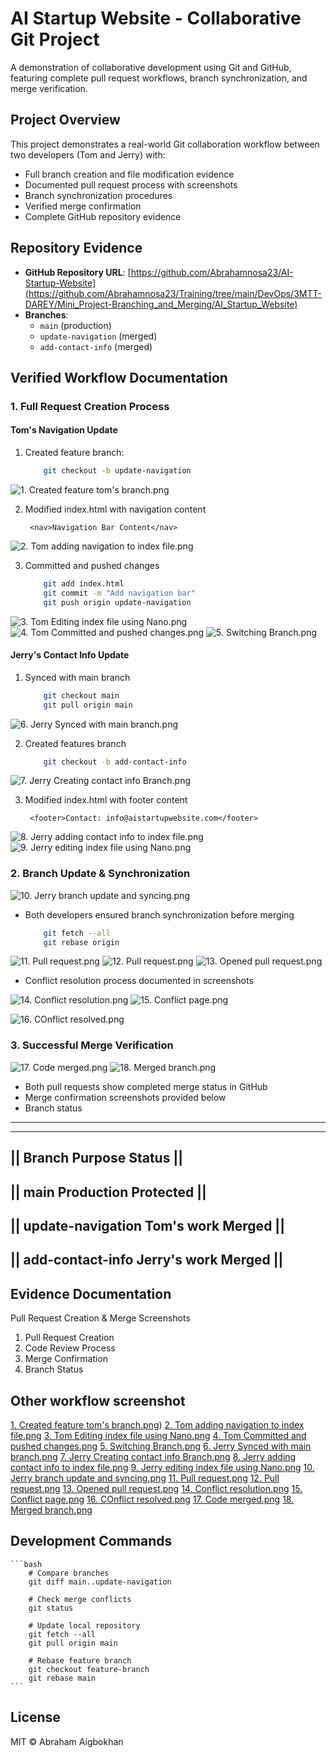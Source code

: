 # AI Startup Website - Collaborative Git Project

A demonstration of collaborative development using Git and GitHub, featuring complete pull request workflows, branch synchronization, and merge verification.

## Project Overview
This project demonstrates a real-world Git collaboration workflow between two developers (Tom and Jerry) with:
- Full branch creation and file modification evidence
- Documented pull request process with screenshots
- Branch synchronization procedures
- Verified merge confirmation
- Complete GitHub repository evidence

## Repository Evidence
- **GitHub Repository URL**: [https://github.com/Abrahamnosa23/AI-Startup-Website](https://github.com/Abrahamnosa23/Training/tree/main/DevOps/3MTT-DAREY/Mini_Project-Branching_and_Merging/AI_Startup_Website)
- **Branches**: 
  - `main` (production)
  - `update-navigation` (merged)
  - `add-contact-info` (merged)

## Verified Workflow Documentation

### 1. Full Request Creation Process

#### Tom's Navigation Update

1. Created feature branch:
	```bash
		git checkout -b update-navigation
   	```
 ![1. Created feature tom's branch.png](https://github.com/Abrahamnosa23/Training/blob/main/DevOps/3MTT-DAREY/Mini_Project-Branching_and_Merging/AI_Startup_Website/screenshot/1.%20Created%20feature%20tom's%20branch.png)

2. Modified index.html with navigation content

		<nav>Navigation Bar Content</nav>
![2. Tom adding navigation to index file.png](https://github.com/Abrahamnosa23/Training/blob/main/DevOps/3MTT-DAREY/Mini_Project-Branching_and_Merging/AI_Startup_Website/screenshot/2.%20Tom%20adding%20navigation%20to%20index%20file.png)

3. Committed and pushed changes
	```bash
		git add index.html
		git commit -m "Add navigation bar"
		git push origin update-navigation
	```
![3. Tom Editing index file using Nano.png](https://github.com/Abrahamnosa23/Training/blob/main/DevOps/3MTT-DAREY/Mini_Project-Branching_and_Merging/AI_Startup_Website/screenshot/3.%20Tom%20Editing%20index%20file%20using%20Nano.png)
![4. Tom Committed and pushed changes.png](https://github.com/Abrahamnosa23/Training/blob/main/DevOps/3MTT-DAREY/Mini_Project-Branching_and_Merging/AI_Startup_Website/screenshot/4.%20Tom%20Committed%20and%20pushed%20changes.png)
![5. Switching Branch.png](https://github.com/Abrahamnosa23/Training/blob/main/DevOps/3MTT-DAREY/Mini_Project-Branching_and_Merging/AI_Startup_Website/screenshot/5.%20Switching%20Branch.png)


#### Jerry's Contact Info Update

1. Synced with main branch
	```bash
		git checkout main
		git pull origin main
	```
![6. Jerry Synced with main branch.png](https://github.com/Abrahamnosa23/Training/blob/main/DevOps/3MTT-DAREY/Mini_Project-Branching_and_Merging/AI_Startup_Website/screenshot/6.%20Jerry%20Synced%20with%20main%20branch.png)

2. Created features branch
	```bash
		git checkout -b add-contact-info
	```
![7. Jerry Creating contact info Branch.png](https://github.com/Abrahamnosa23/Training/blob/main/DevOps/3MTT-DAREY/Mini_Project-Branching_and_Merging/AI_Startup_Website/screenshot/7.%20Jerry%20Creating%20contact%20info%20Branch.png)

3. Modified index.html with footer content
	
		<footer>Contact: info@aistartupwebsite.com</footer>
![8. Jerry adding contact info to index file.png](https://github.com/Abrahamnosa23/Training/blob/main/DevOps/3MTT-DAREY/Mini_Project-Branching_and_Merging/AI_Startup_Website/screenshot/8.%20Jerry%20adding%20contact%20info%20to%20index%20file.png)
![9. Jerry editing index file using Nano.png](https://github.com/Abrahamnosa23/Training/blob/main/DevOps/3MTT-DAREY/Mini_Project-Branching_and_Merging/AI_Startup_Website/screenshot/9.%20Jerry%20editing%20index%20file%20using%20Nano.png)

### 2. Branch Update & Synchronization

![10. Jerry branch update and syncing.png](https://github.com/Abrahamnosa23/Training/blob/main/DevOps/3MTT-DAREY/Mini_Project-Branching_and_Merging/AI_Startup_Website/screenshot/10.%20Jerry%20branch%20update%20and%20syncing.png)

* Both developers ensured branch synchronization before merging
	```bash
		git fetch --all
		git rebase origin
	```
![11. Pull request.png](https://github.com/Abrahamnosa23/Training/blob/main/DevOps/3MTT-DAREY/Mini_Project-Branching_and_Merging/AI_Startup_Website/screenshot/11.%20Pull%20request.png)
![12. Pull request.png](https://github.com/Abrahamnosa23/Training/blob/main/DevOps/3MTT-DAREY/Mini_Project-Branching_and_Merging/AI_Startup_Website/screenshot/12.%20Pull%20request.png)
![13. Opened pull request.png](https://github.com/Abrahamnosa23/Training/blob/main/DevOps/3MTT-DAREY/Mini_Project-Branching_and_Merging/AI_Startup_Website/screenshot/13.%20Opened%20pull%20request.png)

* Conflict resolution process documented in screenshots

![14. Conflict resolution.png](https://github.com/Abrahamnosa23/Training/blob/main/DevOps/3MTT-DAREY/Mini_Project-Branching_and_Merging/AI_Startup_Website/screenshot/14.%20Conflict%20resolution.png)
![15. Conflict page.png](https://github.com/Abrahamnosa23/Training/blob/main/DevOps/3MTT-DAREY/Mini_Project-Branching_and_Merging/AI_Startup_Website/screenshot/15.%20Conflict%20page.png)

![16. COnflict resolved.png](https://github.com/Abrahamnosa23/Training/blob/main/DevOps/3MTT-DAREY/Mini_Project-Branching_and_Merging/AI_Startup_Website/screenshot/16.%20COnflict%20resolved.png)

### 3. Successful Merge Verification

![17. Code merged.png](https://github.com/Abrahamnosa23/Training/blob/main/DevOps/3MTT-DAREY/Mini_Project-Branching_and_Merging/AI_Startup_Website/screenshot/17.%20Code%20merged.png)
![18. Merged branch.png](https://github.com/Abrahamnosa23/Training/blob/main/DevOps/3MTT-DAREY/Mini_Project-Branching_and_Merging/AI_Startup_Website/screenshot/18.%20Merged%20branch.png)

* Both pull requests show completed merge status in GitHub
* Merge confirmation screenshots provided below
* Branch status
		
-----------------------------------------------------------------
-----------------------------------------------------------------
|| Branch		Purpose			Status         || 
-----------------------------------------------------------------
|| main			Production		Protected      ||
-----------------------------------------------------------------
|| update-navigation	Tom's work		Merged         ||
-----------------------------------------------------------------
|| add-contact-info	Jerry's work		Merged         ||
-----------------------------------------------------------------



## Evidence Documentation

Pull Request Creation & Merge Screenshots

1. Pull Request Creation
2. Code Review Process
3. Merge Confirmation
4. Branch Status

## Other workflow screenshot

[1. Created feature tom's branch.png](https://github.com/Abrahamnosa23/Training/blob/main/DevOps/3MTT-DAREY/Mini_Project-Branching_and_Merging/AI_Startup_Website/screenshot/1.%20Created%20feature%20tom's%20branch.png))
[2. Tom adding navigation to index file.png](https://github.com/Abrahamnosa23/Training/blob/main/DevOps/3MTT-DAREY/Mini_Project-Branching_and_Merging/AI_Startup_Website/screenshot/2.%20Tom%20adding%20navigation%20to%20index%20file.png)
[3. Tom Editing index file using Nano.png](https://github.com/Abrahamnosa23/Training/blob/main/DevOps/3MTT-DAREY/Mini_Project-Branching_and_Merging/AI_Startup_Website/screenshot/3.%20Tom%20Editing%20index%20file%20using%20Nano.png)
[4. Tom Committed and pushed changes.png](https://github.com/Abrahamnosa23/Training/blob/main/DevOps/3MTT-DAREY/Mini_Project-Branching_and_Merging/AI_Startup_Website/screenshot/4.%20Tom%20Committed%20and%20pushed%20changes.png)
[5. Switching Branch.png](https://github.com/Abrahamnosa23/Training/blob/main/DevOps/3MTT-DAREY/Mini_Project-Branching_and_Merging/AI_Startup_Website/screenshot/5.%20Switching%20Branch.png)
[6. Jerry Synced with main branch.png](https://github.com/Abrahamnosa23/Training/blob/main/DevOps/3MTT-DAREY/Mini_Project-Branching_and_Merging/AI_Startup_Website/screenshot/6.%20Jerry%20Synced%20with%20main%20branch.png)
[7. Jerry Creating contact info Branch.png](https://github.com/Abrahamnosa23/Training/blob/main/DevOps/3MTT-DAREY/Mini_Project-Branching_and_Merging/AI_Startup_Website/screenshot/7.%20Jerry%20Creating%20contact%20info%20Branch.png)
[8. Jerry adding contact info to index file.png](https://github.com/Abrahamnosa23/Training/blob/main/DevOps/3MTT-DAREY/Mini_Project-Branching_and_Merging/AI_Startup_Website/screenshot/8.%20Jerry%20adding%20contact%20info%20to%20index%20file.png)
[9. Jerry editing index file using Nano.png](https://github.com/Abrahamnosa23/Training/blob/main/DevOps/3MTT-DAREY/Mini_Project-Branching_and_Merging/AI_Startup_Website/screenshot/9.%20Jerry%20editing%20index%20file%20using%20Nano.png)
[10. Jerry branch update and syncing.png](https://github.com/Abrahamnosa23/Training/blob/main/DevOps/3MTT-DAREY/Mini_Project-Branching_and_Merging/AI_Startup_Website/screenshot/10.%20Jerry%20branch%20update%20and%20syncing.png)
[11. Pull request.png](https://github.com/Abrahamnosa23/Training/blob/main/DevOps/3MTT-DAREY/Mini_Project-Branching_and_Merging/AI_Startup_Website/screenshot/11.%20Pull%20request.png)
[12. Pull request.png](https://github.com/Abrahamnosa23/Training/blob/main/DevOps/3MTT-DAREY/Mini_Project-Branching_and_Merging/AI_Startup_Website/screenshot/12.%20Pull%20request.png)
[13. Opened pull request.png](https://github.com/Abrahamnosa23/Training/blob/main/DevOps/3MTT-DAREY/Mini_Project-Branching_and_Merging/AI_Startup_Website/screenshot/13.%20Opened%20pull%20request.png)
[14. Conflict resolution.png](https://github.com/Abrahamnosa23/Training/blob/main/DevOps/3MTT-DAREY/Mini_Project-Branching_and_Merging/AI_Startup_Website/screenshot/14.%20Conflict%20resolution.png)
[15. Conflict page.png](https://github.com/Abrahamnosa23/Training/blob/main/DevOps/3MTT-DAREY/Mini_Project-Branching_and_Merging/AI_Startup_Website/screenshot/15.%20Conflict%20page.png)
[16. COnflict resolved.png](https://github.com/Abrahamnosa23/Training/blob/main/DevOps/3MTT-DAREY/Mini_Project-Branching_and_Merging/AI_Startup_Website/screenshot/16.%20COnflict%20resolved.png)
[17. Code merged.png](https://github.com/Abrahamnosa23/Training/blob/main/DevOps/3MTT-DAREY/Mini_Project-Branching_and_Merging/AI_Startup_Website/screenshot/17.%20Code%20merged.png)
[18. Merged branch.png](https://github.com/Abrahamnosa23/Training/blob/main/DevOps/3MTT-DAREY/Mini_Project-Branching_and_Merging/AI_Startup_Website/screenshot/18.%20Merged%20branch.png)


## Development Commands

	```bash
		# Compare branches
		git diff main..update-navigation

		# Check merge conflicts
		git status

		# Update local repository
		git fetch --all
		git pull origin main

		# Rebase feature branch
		git checkout feature-branch
		git rebase main
	```


## License

MIT © Abraham Aigbokhan







